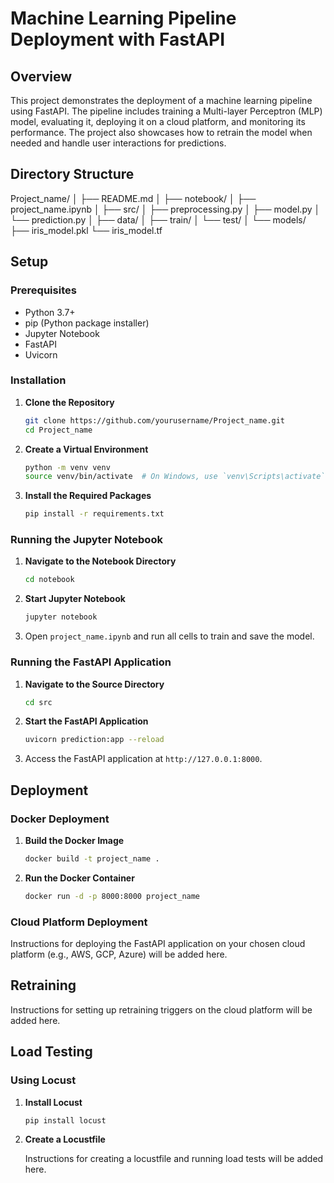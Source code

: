 # Machine Learning Pipeline Deployment with FastAPI

## Overview

This project demonstrates the deployment of a machine learning pipeline using FastAPI. The pipeline includes training a Multi-layer Perceptron (MLP) model, evaluating it, deploying it on a cloud platform, and monitoring its performance. The project also showcases how to retrain the model when needed and handle user interactions for predictions.

## Directory Structure

Project_name/
│
├── README.md
│
├── notebook/
│ ├── project_name.ipynb
│
├── src/
│ ├── preprocessing.py
│ ├── model.py
│ └── prediction.py
│
├── data/
│ ├── train/
│ └── test/
│
└── models/
├── iris_model.pkl
└── iris_model.tf

## Setup

### Prerequisites

- Python 3.7+
- pip (Python package installer)
- Jupyter Notebook
- FastAPI
- Uvicorn

### Installation

1. **Clone the Repository**

    ```bash
    git clone https://github.com/yourusername/Project_name.git
    cd Project_name
    ```

2. **Create a Virtual Environment**

    ```bash
    python -m venv venv
    source venv/bin/activate  # On Windows, use `venv\Scripts\activate`
    ```

3. **Install the Required Packages**

    ```bash
    pip install -r requirements.txt
    ```

### Running the Jupyter Notebook

1. **Navigate to the Notebook Directory**

    ```bash
    cd notebook
    ```

2. **Start Jupyter Notebook**

    ```bash
    jupyter notebook
    ```

3. Open `project_name.ipynb` and run all cells to train and save the model.

### Running the FastAPI Application

1. **Navigate to the Source Directory**

    ```bash
    cd src
    ```

2. **Start the FastAPI Application**

    ```bash
    uvicorn prediction:app --reload
    ```

3. Access the FastAPI application at `http://127.0.0.1:8000`.

## Deployment

### Docker Deployment

1. **Build the Docker Image**

    ```bash
    docker build -t project_name .
    ```

2. **Run the Docker Container**

    ```bash
    docker run -d -p 8000:8000 project_name
    ```

### Cloud Platform Deployment

Instructions for deploying the FastAPI application on your chosen cloud platform (e.g., AWS, GCP, Azure) will be added here.

## Retraining

Instructions for setting up retraining triggers on the cloud platform will be added here.

## Load Testing

### Using Locust

1. **Install Locust**

    ```bash
    pip install locust
    ```

2. **Create a Locustfile**

    Instructions for creating a locustfile and running load tests will be added here.

